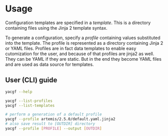 # Usage

Configuration templates are specified in a *template*.
This is a directory containing files using the Jinja 2 template syntax.

To generate a configuration, specify a *profile* containing values substituted into the template.
The profile is represented as a directory containing Jinja 2 or YAML files.
Profiles are in fact data templates to enable easy cutomization for the user, and because of
that profiles are jinja2 as well. They can be YAML if they are static.
 But in the end they become YAML files and are used as data source for templates.

## User (CLI) guide

```bash
yacgf --help

yacgf --list-profiles
yacgf --list-templates

# perform a generation of a default profile
yacgf --profile artemis/2.5.0/default.yaml.jinja2
# also save result to [OUTDIR] directory
yacgf --profile [PROFILE] --output [OUTDIR]
```
